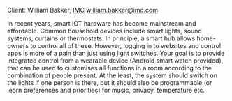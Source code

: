 Client: William Bakker, [IMC](IMC "wikilink") <william.bakker@imc.com>

In recent years, smart IOT hardware has become mainstream and
affordable. Common household devices include smart lights, sound
systems, curtains or thermostats. In principle, a smart hub allows
home-owners to control all of these. However, logging in to websites and
control apps is more of a pain than just using light switches. Your goal
is to provide integrated control from a wearable device (Android smart
watch provided), that can be used to customises all functions in a room
according to the combination of people present. At the least, the system
should switch on the lights if one person is there, but it should also
be programmable (or learn preferences and priorities) for music,
privacy, temperature etc.
